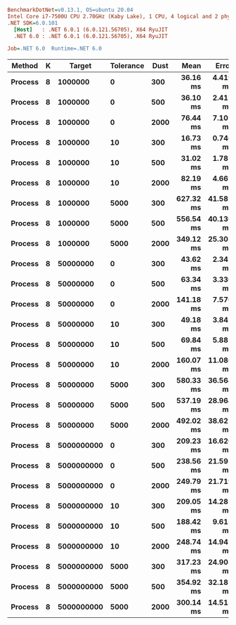 ``` ini

BenchmarkDotNet=v0.13.1, OS=ubuntu 20.04
Intel Core i7-7500U CPU 2.70GHz (Kaby Lake), 1 CPU, 4 logical and 2 physical cores
.NET SDK=6.0.101
  [Host]   : .NET 6.0.1 (6.0.121.56705), X64 RyuJIT
  .NET 6.0 : .NET 6.0.1 (6.0.121.56705), X64 RyuJIT

Job=.NET 6.0  Runtime=.NET 6.0

```
|  Method | K |     Target | Tolerance | Dust |      Mean |     Error |     StdDev |    Median | Rank |
|-------- |-- |----------- |---------- |----- |----------:|----------:|-----------:|----------:|-----:|
| **Process** | **8** |    **1000000** |         **0** |  **300** |  **36.16 ms** |  **4.419 ms** |  **13.030 ms** |  **36.02 ms** |    **3** |
| **Process** | **8** |    **1000000** |         **0** |  **500** |  **36.10 ms** |  **2.417 ms** |   **6.936 ms** |  **36.62 ms** |    **3** |
| **Process** | **8** |    **1000000** |         **0** | **2000** |  **76.44 ms** |  **7.105 ms** |  **20.725 ms** |  **69.92 ms** |    **8** |
| **Process** | **8** |    **1000000** |        **10** |  **300** |  **16.73 ms** |  **0.740 ms** |   **2.171 ms** |  **16.54 ms** |    **1** |
| **Process** | **8** |    **1000000** |        **10** |  **500** |  **31.02 ms** |  **1.787 ms** |   **5.240 ms** |  **30.52 ms** |    **2** |
| **Process** | **8** |    **1000000** |        **10** | **2000** |  **82.19 ms** |  **4.662 ms** |  **13.672 ms** |  **80.98 ms** |    **9** |
| **Process** | **8** |    **1000000** |      **5000** |  **300** | **627.32 ms** | **41.582 ms** | **121.953 ms** | **591.61 ms** |   **19** |
| **Process** | **8** |    **1000000** |      **5000** |  **500** | **556.54 ms** | **40.130 ms** | **118.326 ms** | **528.24 ms** |   **18** |
| **Process** | **8** |    **1000000** |      **5000** | **2000** | **349.12 ms** | **25.303 ms** |  **74.606 ms** | **331.15 ms** |   **16** |
| **Process** | **8** |   **50000000** |         **0** |  **300** |  **43.62 ms** |  **2.347 ms** |   **6.919 ms** |  **42.90 ms** |    **4** |
| **Process** | **8** |   **50000000** |         **0** |  **500** |  **63.34 ms** |  **3.330 ms** |   **9.662 ms** |  **62.36 ms** |    **6** |
| **Process** | **8** |   **50000000** |         **0** | **2000** | **141.18 ms** |  **7.576 ms** |  **21.979 ms** | **134.49 ms** |   **10** |
| **Process** | **8** |   **50000000** |        **10** |  **300** |  **49.18 ms** |  **3.841 ms** |  **11.205 ms** |  **46.65 ms** |    **5** |
| **Process** | **8** |   **50000000** |        **10** |  **500** |  **69.84 ms** |  **5.881 ms** |  **17.341 ms** |  **66.34 ms** |    **7** |
| **Process** | **8** |   **50000000** |        **10** | **2000** | **160.07 ms** | **11.086 ms** |  **32.512 ms** | **153.46 ms** |   **11** |
| **Process** | **8** |   **50000000** |      **5000** |  **300** | **580.33 ms** | **36.564 ms** | **106.078 ms** | **568.67 ms** |   **18** |
| **Process** | **8** |   **50000000** |      **5000** |  **500** | **537.19 ms** | **28.964 ms** |  **82.635 ms** | **523.80 ms** |   **18** |
| **Process** | **8** |   **50000000** |      **5000** | **2000** | **492.02 ms** | **38.621 ms** | **112.660 ms** | **472.63 ms** |   **17** |
| **Process** | **8** | **5000000000** |         **0** |  **300** | **209.23 ms** | **16.620 ms** |  **48.218 ms** | **203.62 ms** |   **13** |
| **Process** | **8** | **5000000000** |         **0** |  **500** | **238.56 ms** | **21.591 ms** |  **63.661 ms** | **235.19 ms** |   **14** |
| **Process** | **8** | **5000000000** |         **0** | **2000** | **249.79 ms** | **21.719 ms** |  **64.039 ms** | **240.22 ms** |   **14** |
| **Process** | **8** | **5000000000** |        **10** |  **300** | **209.05 ms** | **14.281 ms** |  **41.882 ms** | **201.60 ms** |   **13** |
| **Process** | **8** | **5000000000** |        **10** |  **500** | **188.42 ms** |  **9.615 ms** |  **28.350 ms** | **181.84 ms** |   **12** |
| **Process** | **8** | **5000000000** |        **10** | **2000** | **248.74 ms** | **14.945 ms** |  **43.832 ms** | **244.45 ms** |   **14** |
| **Process** | **8** | **5000000000** |      **5000** |  **300** | **317.23 ms** | **24.903 ms** |  **73.036 ms** | **304.24 ms** |   **15** |
| **Process** | **8** | **5000000000** |      **5000** |  **500** | **354.92 ms** | **32.181 ms** |  **94.381 ms** | **325.21 ms** |   **16** |
| **Process** | **8** | **5000000000** |      **5000** | **2000** | **300.14 ms** | **14.515 ms** |  **42.112 ms** | **292.16 ms** |   **15** |
